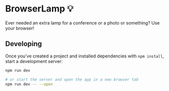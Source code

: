 # BrowserLamp 💡

Ever needed an extra lamp for a conference or a photo or something? Use your browser!

## Developing

Once you've created a project and installed dependencies with `npm install`, start a development server:

```bash
npm run dev

# or start the server and open the app in a new browser tab
npm run dev -- --open
```
